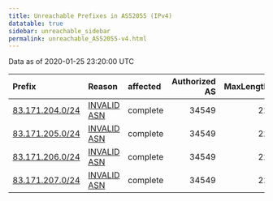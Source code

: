 ```yaml
---
title: Unreachable Prefixes in AS52055 (IPv4)
datatable: true
sidebar: unreachable_sidebar
permalink: unreachable_AS52055-v4.html
---
```


Data as of 2020-01-25 23:20:00 UTC


<div class="datatable-begin"></div>

| Prefix                                                   | Reason                                                                                                 | affected   |   Authorized AS |   MaxLength | Anchor                                         |   unreachable /24s |
|:---------------------------------------------------------|:-------------------------------------------------------------------------------------------------------|:-----------|----------------:|------------:|:-----------------------------------------------|-------------------:|
| [83.171.204.0/24](https://stat.ripe.net/83.171.204.0/24) | [INVALID ASN](https://rpki-validator.ripe.net/announcement-preview?asn=AS52055&prefix=83.171.204.0/24) | complete   |           34549 |          22 | [RIPE](unreachable_RIPE_NCC_RPKI_Root-v4.html) |                  1 |
| [83.171.205.0/24](https://stat.ripe.net/83.171.205.0/24) | [INVALID ASN](https://rpki-validator.ripe.net/announcement-preview?asn=AS52055&prefix=83.171.205.0/24) | complete   |           34549 |          22 | [RIPE](unreachable_RIPE_NCC_RPKI_Root-v4.html) |                  1 |
| [83.171.206.0/24](https://stat.ripe.net/83.171.206.0/24) | [INVALID ASN](https://rpki-validator.ripe.net/announcement-preview?asn=AS52055&prefix=83.171.206.0/24) | complete   |           34549 |          22 | [RIPE](unreachable_RIPE_NCC_RPKI_Root-v4.html) |                  1 |
| [83.171.207.0/24](https://stat.ripe.net/83.171.207.0/24) | [INVALID ASN](https://rpki-validator.ripe.net/announcement-preview?asn=AS52055&prefix=83.171.207.0/24) | complete   |           34549 |          22 | [RIPE](unreachable_RIPE_NCC_RPKI_Root-v4.html) |                  1 |

<div class="datatable-end"></div>